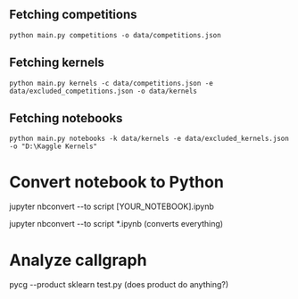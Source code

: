 ## Fetching competitions

```shell
python main.py competitions -o data/competitions.json
```

## Fetching kernels

```shell
python main.py kernels -c data/competitions.json -e data/excluded_competitions.json -o data/kernels
```

## Fetching notebooks

```shell
python main.py notebooks -k data/kernels -e data/excluded_kernels.json -o "D:\Kaggle Kernels"
```

# Convert notebook to Python

jupyter nbconvert --to script [YOUR_NOTEBOOK].ipynb

jupyter nbconvert --to script \*.ipynb (converts everything)

# Analyze callgraph

pycg --product sklearn test.py
(does product do anything?)
